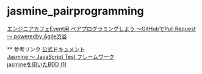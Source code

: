 jasmine_pairprogramming
=======================

[エンジニアカフェEvent用 ペアプログラミングしよう ～GitHubでPull Request～ poweredby Agile渋谷](http://www.zusaar.com/event/327104)

** 参考リンク
[公式ドキュメント](http://pivotal.github.com/jasmine/)  
[Jasmine ～ JavaScript Test フレームワーク](http://atmarkplant-dj.blogspot.jp/2011/09/jasmine-javascript-test.html)  
[jasmineを用いたBDD (1)](http://garafu.blogspot.jp/2012/07/jasminebdd-1.html)  

